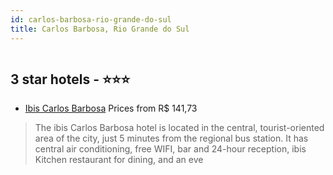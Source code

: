 ```yaml
---
id: carlos-barbosa-rio-grande-do-sul
title: Carlos Barbosa, Rio Grande do Sul
---
```


<center><img src="http://media.omnibees.com/Images/8021/Property/476075.jpg" alt="" /></center>


##  3 star hotels - ⭐️⭐️⭐️

-    [Ibis Carlos Barbosa](https://us.hurb.com/hotels/carlos-barbosa/ibis-carlos-barbosa-OMN-8021?cmp=18055) Prices from R$ 141,73
   > The ibis Carlos Barbosa hotel is located in the central, tourist-oriented area of the city, just 5 minutes from the regional bus station. It has central air conditioning, free WIFI, bar and 24-hour reception, ibis Kitchen restaurant for dining, and an eve
